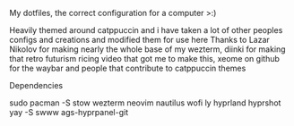 My dotfiles, the correct configuration for a computer >:)

Heavily themed around catppuccin and i have taken a lot of other peoples configs and creations and modified them for use here
Thanks to Lazar Nikolov for making nearly the whole base of my wezterm, diinki for making that retro futurism ricing video that got me to make this, xeome on github for the waybar and people that contribute to catppuccin themes

Dependencies

sudo pacman -S stow wezterm neovim nautilus wofi ly hyprland hyprshot 
yay -S swww ags-hyprpanel-git
